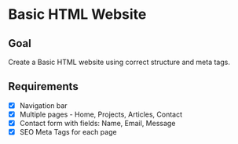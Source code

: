 # Basic HTML Website

## Goal

Create a Basic HTML website using correct structure and meta tags.

## Requirements

- [x] Navigation bar
- [x] Multiple pages - Home, Projects, Articles, Contact
- [x] Contact form with fields: Name, Email, Message
- [x] SEO Meta Tags for each page
